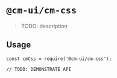 # `@cm-ui/cm-css`

> TODO: description

## Usage

```
const cmCss = require('@cm-ui/cm-css');

// TODO: DEMONSTRATE API
```
